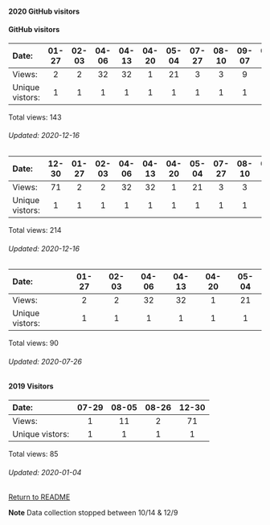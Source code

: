 #### 2020 GitHub visitors
#### GitHub visitors
Date:		  |   01-27   |       02-03   |       04-06   |       04-13   |       04-20   |       05-04   |       07-27  |  08-10  |  09-07  |  09-14  |  09-28  |  10-19  |  11-02  |  11-09
|:---     |:---:  |:---:  |:---:  |:---:  |:---:  |:---:  |:---:  |:---:  |:---:  |:---:  |:---:  |:---:  |:---:  |:---:
Views:		  |  2       |       2       |       32      |       32      |       1       |       21      |       3      |  3      |  9      |  3      |  1      |  13     |  20     |  1
Unique            vistors:  |   1       |       1       |       1       |       1       |       1       |       1       |      1  |      1  |      1  |      1  |      1  |      1  |      1  |      1

Total views: 143
###### Updated: 2020-12-16

Date:		  |         12-30   |       01-27   |       02-03   |       04-06   |       04-13   |       04-20   |       05-04   |       07-27  |  08-10  |  09-07  |  09-14  |  09-28  |  10-19  |  11-02  |  11-09
|:---             |:---:    |:---:  |:---:  |:---:  |:---:  |:---:  |:---:  |:---:  |:---:  |:---:  |:---:  |:---:  |:---:  |:---:  |:---:
Views:		  |         71      |       2       |       2       |       32      |       32      |       1       |       21      |       3      |  3      |  9      |  3      |  1      |  13     |  20     |  1
Unique            vistors:  |       1       |       1       |       1       |       1       |       1       |       1       |       1       |      1  |      1  |      1  |      1  |      1  |      1  |      1  |      1

Total views: 214
###### Updated: 2020-12-16
Date:             |       01-27   |       02-03   |       04-06  |  04-13  |  04-20  |  05-04
|:---             |:---:    |:---:  |:---:  |:---:  |:---:  |:---:
Views:            |       2       |       2       |       32     |  32     |  1      |  21
Unique            vistors:  |       1       |       1       |      1  |      1  |      1  |      1

Total views: 90
###### Updated: 2020-07-26

#### 2019 Visitors
Date:   |         07-29   |       08-05  |  08-26  |         12-30   
|:---   |:---:    |:---:  |:---:  |:---:  
Views:  |         1       |       11     |  2  |         71      
Unique  vistors:  |       1       |      1  |      1  |       1       

Total views: 85
###### Updated: 2020-01-04

[Return to README](https://github.com/BradleyA/github-project1.repository#github-project1.repository)

**Note**  Data collection stopped between 10/14 & 12/9
